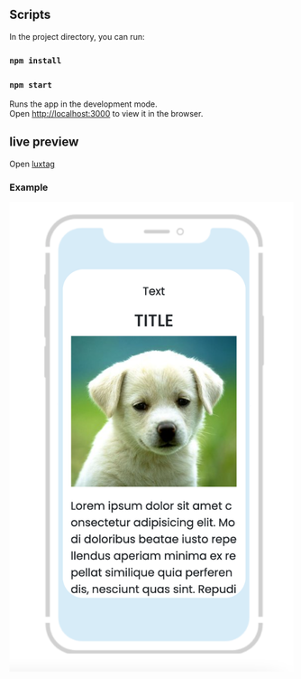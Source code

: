 ## Scripts

In the project directory, you can run:

### `npm install`

### `npm start`

Runs the app in the development mode.\
Open [http://localhost:3000](http://localhost:3000) to view it in the browser.

## live preview

Open [luxtag](https://luxtag-task.netlify.app/)

### Example

![image info](./src/assets/example.png)
